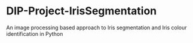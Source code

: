 # DIP-Project-IrisSegmentation
An image processing based approach to Iris segmentation and Iris colour identification in Python
